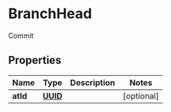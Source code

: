 

# BranchHead

Commit
## Properties

Name | Type | Description | Notes
------------ | ------------- | ------------- | -------------
**atId** | [**UUID**](UUID.md) |  |  [optional]



